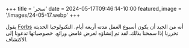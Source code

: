 +++
title = 'سحر'
date = 2024-05-17T09:46:14-10:00
featured_image = '/images/24-05-17.webp'
+++

يقول [Forbs](https://www.forbes.com/sites/dedehenley/2023/04/30/the-surprising-benefits-of-working-four-days-a-week/?sh=775c4fd14c9f) أنه من الجيد أن يكون أسبوع العمل مدته أربعة أيام. التكنولوجيا الحديثة تحررنا إذا سمحنا بذلك. لقد تم إنشاؤه لغرض غامض ورائع. خصوصياتها تدعونا إلى الاكتشاف.
